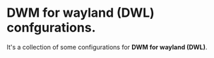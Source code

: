 # DWM for wayland (DWL) confgurations.
It's a collection of some configurations for **DWM for wayland (DWL)**. 
